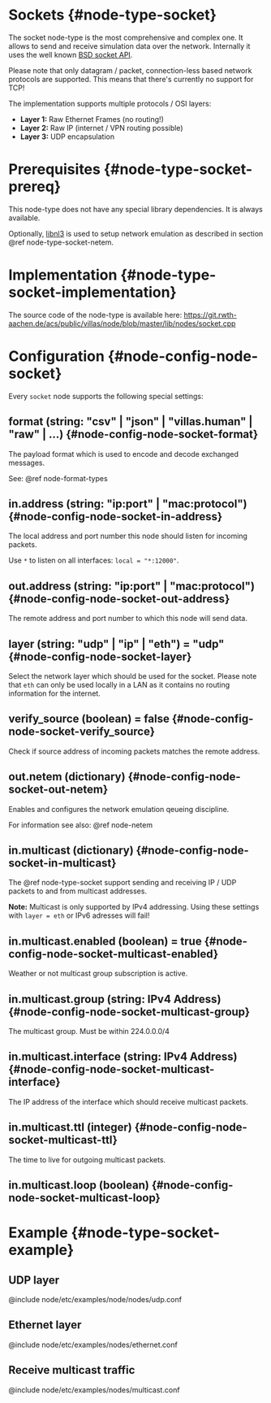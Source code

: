 # Sockets {#node-type-socket}

The socket node-type is the most comprehensive and complex one.
It allows to send and receive simulation data over the network.
Internally it uses the well known [BSD socket API](https://en.wikipedia.org/wiki/Berkeley_sockets).

Please note that only datagram / packet, connection-less based network protocols are supported.
This means that there's currently no support for TCP!

The implementation supports multiple protocols / OSI layers:

 - **Layer 1:** Raw Ethernet Frames (no routing!)
 - **Layer 2:** Raw IP (internet / VPN routing possible)
 - **Layer 3:** UDP encapsulation

# Prerequisites {#node-type-socket-prereq}

This node-type does not have any special library dependencies. It is always available.

Optionally, [libnl3](http://www.infradead.org/~tgr/libnl/) is used to setup network emulation as described in section @ref node-type-socket-netem.

# Implementation {#node-type-socket-implementation}

The source code of the node-type is available here:
https://git.rwth-aachen.de/acs/public/villas/node/blob/master/lib/nodes/socket.cpp

# Configuration {#node-config-node-socket}

Every `socket` node supports the following special settings:

## format (string: "csv" | "json" | "villas.human" | "raw" | ...) {#node-config-node-socket-format}

The payload format which is used to encode and decode exchanged messages.

See: @ref node-format-types

## in.address (string: "ip:port" | "mac:protocol") {#node-config-node-socket-in-address}

The local address and port number this node should listen for incoming packets.

Use `*` to listen on all interfaces: `local = "*:12000"`.

## out.address (string: "ip:port" | "mac:protocol") {#node-config-node-socket-out-address}

The remote address and port number to which this node will send data.

## layer (string: "udp" | "ip" | "eth") = "udp" {#node-config-node-socket-layer}

Select the network layer which should be used for the socket. Please note that `eth` can only be used locally in a LAN as it contains no routing information for the internet.

## verify_source (boolean) = false {#node-config-node-socket-verify_source}

Check if source address of incoming packets matches the remote address.

## out.netem (dictionary) {#node-config-node-socket-out-netem}

Enables and configures the network emulation qeueing discipline.

For information see also: @ref node-netem

## in.multicast (dictionary) {#node-config-node-socket-in-multicast}

The @ref node-type-socket support sending and receiving IP / UDP packets to and from multicast addresses.

**Note:** Multicast is only supported by IPv4 addressing. Using these settings with `layer = eth` or IPv6 adresses will fail!

## in.multicast.enabled (boolean) = true {#node-config-node-socket-multicast-enabled}

Weather or not multicast group subscription is active.

## in.multicast.group (string: IPv4 Address) {#node-config-node-socket-multicast-group}

The multicast group. Must be within 224.0.0.0/4

## in.multicast.interface (string: IPv4 Address) {#node-config-node-socket-multicast-interface}

The IP address of the interface which should receive multicast packets.

## in.multicast.ttl (integer) {#node-config-node-socket-multicast-ttl}

The time to live for outgoing multicast packets.

## in.multicast.loop (boolean) {#node-config-node-socket-multicast-loop}

# Example {#node-type-socket-example}

## UDP layer

@include node/etc/examples/node/nodes/udp.conf

## Ethernet layer

@include node/etc/examples/nodes/ethernet.conf

## Receive multicast traffic

@include node/etc/examples/nodes/multicast.conf
